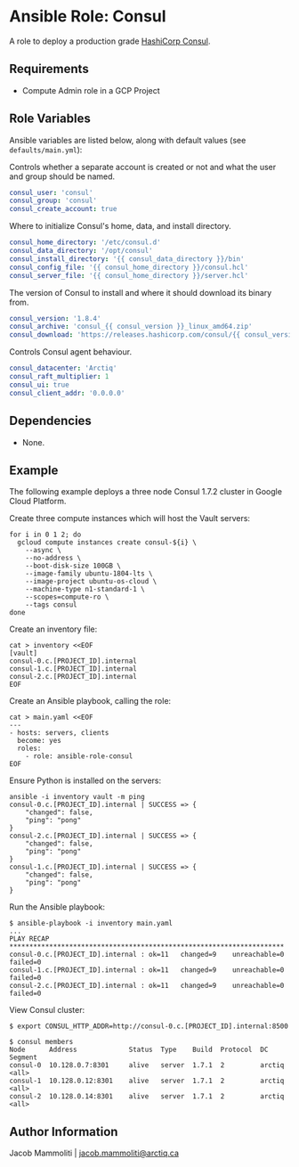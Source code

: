 Ansible Role: Consul
===================

A role to deploy a production grade [HashiCorp Consul](https://www.consul.io/).

Requirements
------------

- Compute Admin role in a GCP Project

Role Variables
--------------

Ansible variables are listed below, along with default values (see `defaults/main.yml`):

Controls whether a separate account is created or not and what the user and group should be named.
```yaml
consul_user: 'consul'
consul_group: 'consul'
consul_create_account: true
```

Where to initialize Consul's home, data, and install directory.
```yaml
consul_home_directory: '/etc/consul.d'
consul_data_directory: '/opt/consul'
consul_install_directory: '{{ consul_data_directory }}/bin'
consul_config_file: '{{ consul_home_directory }}/consul.hcl'
consul_server_file: '{{ consul_home_directory }}/server.hcl'
```

The version of Consul to install and where it should download its binary from.
```yaml
consul_version: '1.8.4'
consul_archive: 'consul_{{ consul_version }}_linux_amd64.zip'
consul_download: 'https://releases.hashicorp.com/consul/{{ consul_version }}/{{ consul_archive }}'
```

Controls Consul agent behaviour.
```yaml
consul_datacenter: 'Arctiq'
consul_raft_multiplier: 1
consul_ui: true
consul_client_addr: '0.0.0.0'
```

Dependencies
------------

- None.

Example
-------------------------------

The following example deploys a three node Consul 1.7.2 cluster in Google Cloud Platform.

Create three compute instances which will host the Vault servers:
```shell
for i in 0 1 2; do
  gcloud compute instances create consul-${i} \
    --async \
    --no-address \
    --boot-disk-size 100GB \
    --image-family ubuntu-1804-lts \
    --image-project ubuntu-os-cloud \
    --machine-type n1-standard-1 \
    --scopes=compute-ro \
    --tags consul
done
```

Create an inventory file:
```shell
cat > inventory <<EOF
[vault]
consul-0.c.[PROJECT_ID].internal
consul-1.c.[PROJECT_ID].internal
consul-2.c.[PROJECT_ID].internal
EOF
```

Create an Ansible playbook, calling the role:
```shell
cat > main.yaml <<EOF
---
- hosts: servers, clients
  become: yes
  roles:
    - role: ansible-role-consul
EOF
```

Ensure Python is installed on the servers:
```shell
ansible -i inventory vault -m ping
consul-0.c.[PROJECT_ID].internal | SUCCESS => {
    "changed": false, 
    "ping": "pong"
}
consul-2.c.[PROJECT_ID].internal | SUCCESS => {
    "changed": false, 
    "ping": "pong"
}
consul-1.c.[PROJECT_ID].internal | SUCCESS => {
    "changed": false, 
    "ping": "pong"
}
```

Run the Ansible playbook:
```shell
$ ansible-playbook -i inventory main.yaml
...
PLAY RECAP *********************************************************************
consul-0.c.[PROJECT_ID].internal : ok=11   changed=9    unreachable=0    failed=0   
consul-1.c.[PROJECT_ID].internal : ok=11   changed=9    unreachable=0    failed=0   
consul-2.c.[PROJECT_ID].internal : ok=11   changed=9    unreachable=0    failed=0  
```

View Consul cluster:
```shell
$ export CONSUL_HTTP_ADDR=http://consul-0.c.[PROJECT_ID].internal:8500

$ consul members
Node      Address             Status  Type    Build  Protocol  DC      Segment
consul-0  10.128.0.7:8301     alive   server  1.7.1  2         arctiq  <all>
consul-1  10.128.0.12:8301    alive   server  1.7.1  2         arctiq  <all>
consul-2  10.128.0.14:8301    alive   server  1.7.1  2         arctiq  <all>
```

Author Information
------------------

Jacob Mammoliti | jacob.mammoliti@arctiq.ca
